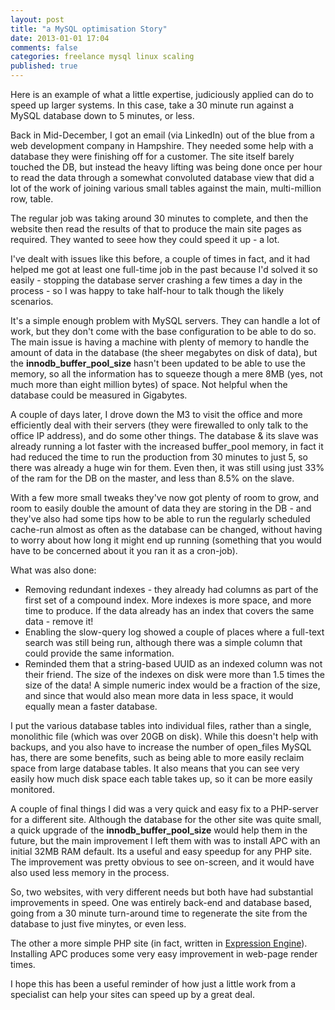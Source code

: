 ```yaml
---
layout: post
title: "a MySQL optimisation Story"
date: 2013-01-01 17:04
comments: false
categories: freelance mysql linux scaling
published: true
---
```

Here is an example of what a little expertise, judiciously applied can do to speed up larger systems. In this case, take a 30 minute run against a MySQL database down to 5 minutes, or less.

<!-- more -->

Back in Mid-December, I got an email (via LinkedIn) out of the blue from a web development company in Hampshire. They needed some help with a database they were finishing off for a customer. The site itself barely touched the DB, but instead the heavy lifting was being done once per hour to read the data through a somewhat convoluted database view that did a lot of the work of joining various small tables against the main, multi-million row, table.

The regular job was taking around 30 minutes to complete, and then the website then read the results of that to produce the main site pages as required. They wanted to seee how they could speed it up - a lot.

I've dealt with issues like this before, a couple of times in fact, and it had helped me got at least one full-time job in the past because I'd solved it so easily - stopping the database server crashing a few times a day in the process - so I was happy to take half-hour to talk though the likely scenarios. 

It's a simple enough problem with MySQL servers. They can handle a lot of work, but they don't come with the base configuration to be able to do so. The main issue is having a machine with plenty of memory to handle the amount of data in the database (the sheer megabytes on disk of data), but the __innodb_buffer_pool_size__ hasn't been updated to be able to use the memory, so all the information has to squeeze though a mere 8MB (yes, not much more than eight million bytes) of space. Not helpful when the database could be measured in Gigabytes.

A couple of days later, I drove down the M3 to visit the office and more efficiently deal with their servers (they were firewalled to only talk to the office IP address), and do some other things.  The database & its slave was already running a lot faster with the increased buffer_pool memory, in fact it had reduced the time to run the production from 30 minutes to just 5, so there was already a huge win for them. Even then, it was still using just 33% of the ram for the DB on the master, and less than 8.5% on the slave.

With a few more small tweaks they've now got plenty of room to grow, and room to easily double the amount of data they are storing in the DB - and they've also had some tips how to be able to run the regularly scheduled cache-run almost as often as the database can be changed, without having to worry about how long it might end up running (something that you would have to be concerned about it you ran it as a cron-job).

What was also done:

* Removing redundant indexes - they already had columns as part of the first set of a compound index. More indexes is more space, and more time to produce. If the data already has an index that covers the same data - remove it!
* Enabling the slow-query log showed a couple of places where a full-text search was still being run, although there was a simple column that could provide the same information.
* Reminded them that a string-based UUID as an indexed column was not their friend. The size of the indexes on disk were more than 1.5 times the size of the data!  A simple numeric index would be a fraction of the size, and since that would also mean more data in less space, it would equally mean a faster database.

I put the various database tables into individual files, rather than a single, monolithic file (which was over 20GB on disk). While this doesn't help with backups, and you also have to increase the number of open_files MySQL has, there are some benefits, such as being able to more easily reclaim space from large database tables. It also means that you can see very easily how much disk space each table takes up, so it can be more easily monitored.

A couple of final things I did was a very quick and easy fix to a PHP-server for a different site. Although the database for the other site was quite small, a quick upgrade of the  __innodb_buffer_pool_size__ would help them in the future, but the main improvement I left them with was to install APC with an initial 32MB RAM default. Its a useful and easy speedup for any PHP site. The improvement was pretty obvious to see on-screen, and it would have also used less memory in the process.

So, two websites, with very different needs but both have had substantial improvements in speed. One was entirely back-end and database based, going from a 30 minute turn-around time to regenerate the site from the database to just five minytes, or even less.

The other a more simple PHP site (in fact, written in [Expression Engine](http://ellislab.com/expressionengine)). Installing APC produces some very easy improvement in web-page render times.


I hope this has been a useful reminder of how just a little work from a specialist can help your sites can speed up by a great deal.
